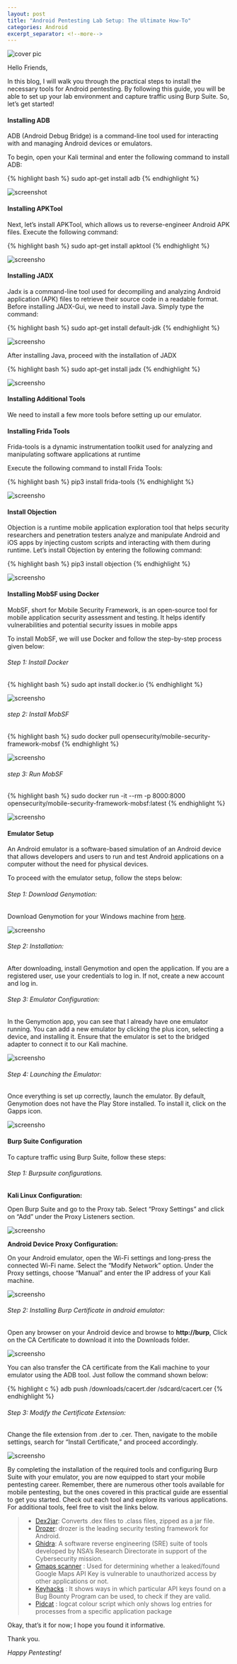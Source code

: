 ```yaml
---
layout: post
title: "Android Pentesting Lab Setup: The Ultimate How-To"
categories: Android
excerpt_separator: <!--more-->
---
```


![cover pic](/images/blog1/1.jpg)


Hello Friends,

In this blog, I will walk you through the practical steps to install the necessary tools for Android pentesting. By following this guide, you will be able to set up your lab environment and capture traffic using Burp Suite. So, let’s get started!
<!--more-->

#### Installing ADB
ADB (Android Debug Bridge) is a command-line tool used for interacting with and managing Android devices or emulators.

To begin, open your Kali terminal and enter the following command to install ADB:

{% highlight bash %}
sudo apt-get install adb
{% endhighlight %}

![screenshot](/images/blog1/2.png)

#### Installing APKTool

Next, let’s install APKTool, which allows us to reverse-engineer Android APK files. Execute the following command:

{% highlight bash %}
sudo apt-get install apktool
{% endhighlight %}

![screensho](/images/blog1/3.png)

#### Installing JADX

Jadx is a command-line tool used for decompiling and analyzing Android application (APK) files to retrieve their source code in a readable format. Before installing JADX-Gui, we need to install Java. Simply type the command:

{% highlight bash %}
sudo apt-get install default-jdk
{% endhighlight %}

![screensho](/images/blog1/4.png)

After installing Java, proceed with the installation of JADX

{% highlight bash %}
sudo apt-get install jadx
{% endhighlight %}

![screensho](/images/blog1/5.png)

#### Installing Additional Tools

We need to install a few more tools before setting up our emulator.

#### Installing Frida Tools

Frida-tools is a dynamic instrumentation toolkit used for analyzing and manipulating software applications at runtime

Execute the following command to install Frida Tools:

{% highlight bash %}
pip3 install frida-tools
{% endhighlight %}

![screensho](/images/blog1/6.png)

#### Install Objection

Objection is a runtime mobile application exploration tool that helps security researchers and penetration testers analyze and manipulate Android and iOS apps by injecting custom scripts and interacting with them during runtime. Let’s install Objection by entering the following command:

{% highlight bash %}
pip3 install objection
{% endhighlight %}

![screensho](/images/blog1/7.png)

#### Installing MobSF using Docker

MobSF, short for Mobile Security Framework, is an open-source tool for mobile application security assessment and testing. It helps identify vulnerabilities and potential security issues in mobile apps

To install MobSF, we will use Docker and follow the step-by-step process given below:

###### Step 1: Install Docker

{% highlight bash %}
sudo apt install docker.io
{% endhighlight %}

![screensho](/images/blog1/8.png)

###### step 2: Install MobSF

{% highlight bash %}
sudo docker pull opensecurity/mobile-security-framework-mobsf
{% endhighlight %}

![screensho](/images/blog1/9.png)

###### step 3: Run MobSF

{% highlight bash %}
sudo docker run -it --rm -p 8000:8000 opensecurity/mobile-security-framework-mobsf:latest
{% endhighlight %}

![screensho](/images/blog1/10.png)

#### Emulator Setup

An Android emulator is a software-based simulation of an Android device that allows developers and users to run and test Android applications on a computer without the need for physical devices.

To proceed with the emulator setup, follow the steps below:

###### Step 1: Download Genymotion:

Download Genymotion for your Windows machine from [here](https://www.genymotion.com/product-desktop/download/).

![screensho](/images/blog1/11.png)

###### Step 2: Installation:

After downloading, install Genymotion and open the application. If you are a registered user, use your credentials to log in. If not, create a new account and log in.

###### Step 3: Emulator Configuration:

In the Genymotion app, you can see that I already have one emulator running. You can add a new emulator by clicking the plus icon, selecting a device, and installing it. Ensure that the emulator is set to the bridged adapter to connect it to our Kali machine.

![screensho](/images/blog1/12.png)

###### Step 4: Launching the Emulator:

Once everything is set up correctly, launch the emulator. By default, Genymotion does not have the Play Store installed. To install it, click on the Gapps icon.

![screensho](/images/blog1/13.png)

#### Burp Suite Configuration

To capture traffic using Burp Suite, follow these steps:

###### Step 1: Burpsuite configurations.

**Kali Linux Configuration:**

Open Burp Suite and go to the Proxy tab. Select “Proxy Settings” and click on “Add” under the Proxy Listeners section.

![screensho](/images/blog1/14.png)

**Android Device Proxy Configuration:**

On your Android emulator, open the Wi-Fi settings and long-press the connected Wi-Fi name. Select the “Modify Network” option. Under the Proxy settings, choose “Manual” and enter the IP address of your Kali machine.

![screensho](/images/blog1/15.png)

###### Step 2: Installing Burp Certificate in android emulator:

Open any browser on your Android device and browse to **http://burp**, Click on the CA Certificate to download it into the Downloads folder.

![screensho](/images/blog1/16.png)

You can also transfer the CA certificate from the Kali machine to your emulator using the ADB tool. Just follow the command shown below:

{% highlight c %}
adb push /downloads/cacert.der /sdcard/cacert.cer
{% endhighlight %}

###### Step 3: Modify the Certificate Extension:

Change the file extension from .der to .cer. Then, navigate to the mobile settings, search for “Install Certificate,” and proceed accordingly.

![screensho](/images/blog1/17.png)

By completing the installation of the required tools and configuring Burp Suite with your emulator, you are now equipped to start your mobile pentesting career. Remember, there are numerous other tools available for mobile pentesting, but the ones covered in this practical guide are essential to get you started. Check out each tool and explore its various applications. For additional tools, feel free to visit the links below.

> - [Dex2jar](https://github.com/pxb1988/dex2jar): Converts .dex files to .class files, zipped as a jar file.
> - [Drozer](https://github.com/WithSecureLabs/drozer): drozer is the leading security testing framework for Android.
> - [Ghidra](https://ghidra-sre.org/): A software reverse engineering (SRE) suite of tools developed by NSA’s Research Directorate in support of the Cybersecurity mission.
> - [Gmaps scanner](https://github.com/ozguralp/gmapsapiscanner) : Used for determining whether a leaked/found Google Maps API Key is vulnerable to unauthorized access by other applications or not.
> - [Keyhacks](https://github.com/streaak/keyhacks) : It shows ways in which particular API keys found on a Bug Bounty Program can be used, to check if they are valid.
> - [Pidcat](https://github.com/JakeWharton/pidcat) : logcat colour script which only shows log entries for processes from a specific application package

Okay, that’s it for now; I hope you found it informative.

Thank you.

*Happy Pentesting!*

